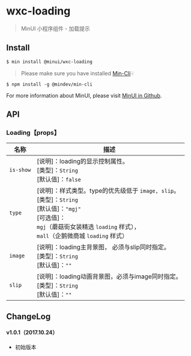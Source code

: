 # wxc-loading

> MinUI 小程序组件 - 加载提示

## Install

``` bash
$ min install @minui/wxc-loading
```

> Please make sure you have installed [Min-Cli](https://github.com/meili/min-cli)☟

```
$ npm install -g @mindev/min-cli
```

For more information about MinUI, please visit [MinUI in Github](https://github.com/meili/minui).

## API

### Loading【props】

| 名称                  | 描述                         |
|----------------------|------------------------------|
|`is-show`             | [说明]：loading的显示控制属性。<br>[类型]：`String`<br>[默认值]：`false` |
|`type`                | [说明]：样式类型。type的优先级低于 `image, slip`。<br>[类型]：`String`<br>[默认值]：`"mgj"` <br>[可选值]：<br>`mgj`（蘑菇街女装精选 `loading` 样式）， <br>`mall`（企鹅微商城 `loading` 样式）|
|`image`               | [说明]：loading主背景图， 必须与slip同时指定。<br>[类型]：`String`<br>[默认值]：`""` <br>   |
|`slip`                | [说明]：loading动画背景图，必须与image同时指定。<br>[类型]：`String`<br>[默认值]：`""` <br>     |

##  ChangeLog

#### v1.0.1（2017.10.24）

- 初始版本
